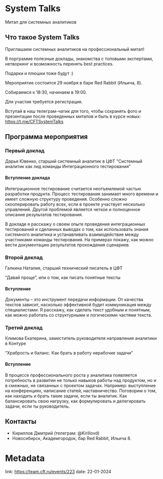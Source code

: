 # System Talks

Митап для системных аналитиков

## Что такое System Talks

Приглашаем системных аналитиков на профессиональный митап!

В порграмме полезные доклады, знакомства с топовыми экспертами, нетворкинг и возможность перенять best practices.

Подарки и плюшки тоже будут :)

Мероприятие состоится 29 ноября в баре Red Rabbit (Ильича, 8).

Собираемся к 18:30, начинаем в 19:00.

Для участия требуется регистрация.

Вступай в наш телеграм-чатик для того, чтобы сохранять фото и презентации после проведенных митапов и быть в курсе новых: https://t.me/CFTSystemTalks 

## Программа мероприятия

### Первый доклад 

Дарья Ювенко, старший системный аналитик в ЦФТ
"Системный аналитик как лид команды Интеграционного тестирования" 

#### Вступление доклада
Интеграционное тестирование считается неотъемлемой частью разработки продукта. Процесс тестирования занимает много времени и имеет сложную структуру проведения. Особенно сложно скооперировать работу всех, если в проекте участвует несколько управлений. Другой проблемой является четкое и полноценное описание результатов тестирования.

В докладе я расскажу о своем опыте проведения интеграционных тестирований и сделанных выводах о том, как использовать знания системного аналитика и устанавливать взаимодействие между участниками команды тестирования. На примерах покажу, как можно вести документацию результатов прохождения сценариев.

### Второй доклад 
Галкина Наталия, старший технический писатель в ЦФТ

“Давай проще”, или о том, как писать понятные тексты

#### Вступление

Документы – это инструмент передачи информации. От качества текстов зависит, насколько эффективной будет коммуникация между специалистами. Я расскажу, как сделать текст удобным и понятным, как можно работать со структурными и логическими частями текста.

### Третий доклад

Климова Екатерина, заместитель руководителя направления аналитики в Контуре

“Храбрость и баланс. Как брать в работу нерабочие задачи”

#### Вступление
В процессе профессионального роста у аналитика появляется потребность в развитии не только навыков работы над продуктом, но и в смежных, не связанных с проектом задачах. Например: выступление на конференциях, написание статей, наставничество. Поговорим о том, как находить и брать такие задачи, если ты аналитик.  Как балансировать свою нагрузку, как формулировать и делегировать задачи, если ты руководитель. 

## Контакты
- Кириллов Дмитрий (телеграм: @Kirillovd)
- Новосибирск, Академгородок, бар Red Rabbit, Ильича 8.

# Metadata
link: https://team.cft.ru/events/223
date: 22-01-2024